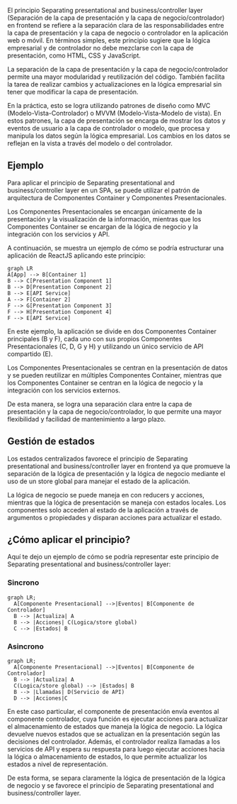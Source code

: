 El principio Separating presentational and business/controller layer (Separación de la capa de presentación y la capa de negocio/controlador) en frontend se refiere a la separación clara de las responsabilidades entre la capa de presentación y la capa de negocio o controlador en la aplicación web o móvil. En términos simples, este principio sugiere que la lógica empresarial y de controlador no debe mezclarse con la capa de presentación, como HTML, CSS y JavaScript.

La separación de la capa de presentación y la capa de negocio/controlador permite una mayor modularidad y reutilización del código. También facilita la tarea de realizar cambios y actualizaciones en la lógica empresarial sin tener que modificar la capa de presentación.

En la práctica, esto se logra utilizando patrones de diseño como MVC (Modelo-Vista-Controlador) o MVVM (Modelo-Vista-Modelo de vista). En estos patrones, la capa de presentación se encarga de mostrar los datos y eventos de usuario a la capa de controlador o modelo, que procesa y manipula los datos según la lógica empresarial. Los cambios en los datos se reflejan en la vista a través del modelo o del controlador.

## Ejemplo

Para aplicar el principio de Separating presentational and business/controller layer en un SPA, se puede utilizar el patrón de arquitectura de Componentes Container y Componentes Presentacionales.

Los Componentes Presentacionales se encargan únicamente de la presentación y la visualización de la información, mientras que los Componentes Container se encargan de la lógica de negocio y la integración con los servicios y API.

A continuación, se muestra un ejemplo de cómo se podría estructurar una aplicación de ReactJS aplicando este principio:

``` mermaid
graph LR
A[App] --> B[Container 1]
B --> C[Presentation Component 1]
B --> D[Presentation Component 2]
B --> E[API Service]
A --> F[Container 2]
F --> G[Presentation Component 3]
F --> H[Presentation Component 4]
F --> E[API Service]
```

En este ejemplo, la aplicación se divide en dos Componentes Container principales (B y F), cada uno con sus propios Componentes Presentacionales (C, D, G y H) y utilizando un único servicio de API compartido (E).

Los Componentes Presentacionales se centran en la presentación de datos y se pueden reutilizar en múltiples Componentes Container, mientras que los Componentes Container se centran en la lógica de negocio y la integración con los servicios externos.

De esta manera, se logra una separación clara entre la capa de presentación y la capa de negocio/controlador, lo que permite una mayor flexibilidad y facilidad de mantenimiento a largo plazo.

## Gestión de estados

Los estados centralizados favorece el principio de Separating presentational and business/controller layer en frontend ya que promueve la separación de la lógica de presentación y la lógica de negocio mediante el uso de un store global para manejar el estado de la aplicación.

La lógica de negocio se puede maneja en con reducers y acciones, mientras que la lógica de presentación se maneja con estados locales. Los componentes solo acceden al estado de la aplicación a través de argumentos o propiedades y disparan acciones para actualizar el estado.


## ¿Cómo aplicar el principio?

Aquí te dejo un ejemplo de cómo se podría representar este principio de Separating presentational and business/controller layer:

### Sincrono
``` mermaid
graph LR;
  A[Componente Presentacional] -->|Eventos| B[Componente de Controlador]
  B --> |Actualiza| A
  B --> |Acciones| C(Logica/store global)
  C --> |Estados| B
```

### Asincrono

``` mermaid
graph LR;
  A[Componente Presentacional] -->|Eventos| B[Componente de Controlador]
  B --> |Actualiza| A
  C(Logica/store global) --> |Estados| B
  B --> |Llamadas| D(Servicio de API)
  D --> |Acciones|C
```

En este caso particular, el componente de presentación envía eventos al componente controlador, cuya función es ejecutar acciones para actualizar el almacenamiento de estados que maneja la lógica de negocio. La lógica  devuelve nuevos estados que se actualizan en la presentación según las decisiones del controlador. Además, el controlador realiza llamadas a los servicios de API y espera su respuesta para luego ejecutar acciones hacia la lógica o almacenamiento de estados, lo que permite actualizar los estados a nivel de representación.

De esta forma, se separa claramente la lógica de presentación de la lógica de negocio y se favorece el principio de Separating presentational and business/controller layer.
